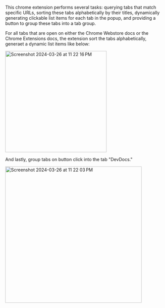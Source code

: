 This chrome extension performs several tasks: querying tabs that match specific URLs, sorting these tabs alphabetically by their titles, dynamically generating clickable list items for each tab in the popup, and providing a button to group these tabs into a tab group.

For all tabs that are open on either the Chrome Webstore docs or the Chrome Extensions docs, the extension sort the tabs alphabetically, generaet a dynamic list items like below:

<img width="321" alt="Screenshot 2024-03-26 at 11 22 16 PM" src="https://github.com/yjyolandeyan/chrome_extensions_playoff/assets/158221697/aa57adb8-f7ee-4ae7-9502-6c638260127c">

And lastly, group tabs on button click into the tab "DevDocs."

<img width="432" alt="Screenshot 2024-03-26 at 11 22 03 PM" src="https://github.com/yjyolandeyan/chrome_extensions_playoff/assets/158221697/8ced2c4c-51df-4dbb-aad9-42439aab0cb2">
